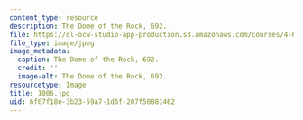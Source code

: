 ```yaml
---
content_type: resource
description: The Dome of the Rock, 692.
file: https://ol-ocw-studio-app-production.s3.amazonaws.com/courses/4-614-religious-architecture-and-islamic-cultures-fall-2002/6f07f18e3b2359a71d6f207f50881462_1006.jpg
file_type: image/jpeg
image_metadata:
  caption: The Dome of the Rock, 692.
  credit: ''
  image-alt: The Dome of the Rock, 692.
resourcetype: Image
title: 1006.jpg
uid: 6f07f18e-3b23-59a7-1d6f-207f50881462
---
```

